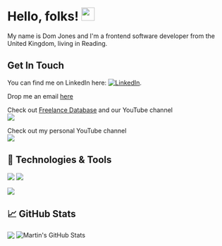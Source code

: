 
# Hello, folks! <img src="https://raw.githubusercontent.com/MartinHeinz/MartinHeinz/master/wave.gif" width="30px">

My name is Dom Jones and I'm a frontend software developer from the United Kingdom, living in Reading. 


## Get In Touch
You can find me on LinkedIn here:  [![LinkedIn][3.2]][3].

Drop me an email [here](mailto:info@djonesav.uk)


Check out [Freelance Database](https://freelancedatabase.org) and our YouTube channel  
![](https://img.shields.io/youtube/channel/views/UCfHd9wXlVe3xtr26l11wtsg?style=social)

Check out my personal YouTube channel                                                  
![](https://img.shields.io/youtube/channel/views/UC-mvo7CbKZcOBTopwa_7SsQ?style=social)


## 🔧 Technologies & Tools
![](https://img.shields.io/badge/Code-JavaScript-informational?style=flat&logo=javascript&logoColor=white&color=2bbc8a)
![](https://img.shields.io/badge/Code-Csharp-informational?style=flat&logo=csharp&logoColor=white&color=2bbc8a)

![](https://img.shields.io/badge/Code-Python-informational?style=flat&logo=python&logoColor=white&color=2bbc8a)


## &#x1f4c8; GitHub Stats


  <img align="center" src="https://github-readme-stats.vercel.app/api/top-langs/?username=jonesd504&hide=java,html,tex&title_color=ffffff&text_color=c9cacc&icon_color=2bbc8a&bg_color=1d1f21&langs_count=3" />


  <img align="center" src="https://github-readme-stats.vercel.app/api?username=jonesd504&show_icons=true&line_height=27&count_private=true&title_color=ffffff&text_color=c9cacc&icon_color=2bbc8a&bg_color=1d1f21" alt="Martin's GitHub Stats" />


<!-- links to social media icons -->

<!-- icons with padding -->

[1.1]: http://i.imgur.com/tXSoThF.png (twitter icon with padding)
[2.1]: http://i.imgur.com/0o48UoR.png (github icon with padding)

<!-- icons without padding -->

[1.2]: http://i.imgur.com/wWzX9uB.png (twitter icon without padding)
[2.2]: http://i.imgur.com/9I6NRUm.png (github icon without padding)
[3.2]: https://raw.githubusercontent.com/MartinHeinz/MartinHeinz/master/linkedin-3-16.png (LinkedIn icon without padding)


<!-- links to your social media accounts -->

[1]: https://twitter.com/Martin_Heinz_
[2]: https://github.com/MartinHeinz
[3]: https://www.linkedin.com/in/dominic-jones-7470b269/


<!-- Resources -->
<!-- Icons: https://simpleicons.org/ -->
<!-- GitHub Stats: https://github.com/anuraghazra/github-readme-stats -->
<!-- Emojis: https://emojipedia.org/emoji/ -->
<!-- HTML Emojis: https://www.fileformat.info/index.htm -->
<!-- Shields: https://shields.io/ -->
<!-- Awesome GitHub Profile README: https://github.com/abhisheknaiidu/awesome-github-profile-readme -->
